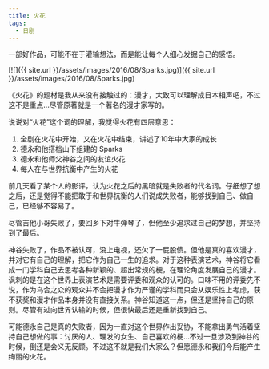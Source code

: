 ```yaml
---
title: 火花
tags:
  - 日剧
---
```


一部好作品，可能不在于灌输想法，而是能让每个人细心发掘自己的感悟。

[![]({{ site.url }}/assets/images/2016/08/Sparks.jpg)]({{ site.url }}/assets/images/2016/08/Sparks.jpg)

《火花》的题材是我从来没有接触过的：漫才，大致可以理解成日本相声吧，不过这不是重点...尽管原著就是一个著名的漫才家写的。

说说对“火花”这个词的理解，我觉得火花有四层意思：

1. 全剧在火花中开始，又在火花中结束，讲述了10年中大家的成长
2. 德永和他搭档山下组建的 Sparks
3. 德永和他师父神谷之间的友谊火花
4. 每人在与世界抗衡中产生的火花

前几天看了某个人的影评，认为火花之后的黑暗就是失败者的代名词。仔细想了想之后，还是觉得不能把敢于和世界抗衡的人们说成失败者，能够找到自己、做自己，已经够不容易了。

尽管吉他小哥失败了，要回乡下对牛弹琴了，但他至少追求过自己的梦想，并坚持到了最后。

神谷失败了，作品不被认可，没上电视，还欠了一屁股债。但他是真的喜欢漫才，并对它有自己的理解，把它作为自己一生的追求。对于这种表演艺术，神谷将它看成一门学科自己去思考各种新颖的、超出常规的梗，在理论角度发展自己的漫才。讽刺的是在这个世界上表演艺术是需要评委和观众的认可的。口味不用的评委先不说，作为乌合之众的观众并不会把漫才作为严谨的学科而只会从娱乐性上考虑，获不获奖和漫才作品本身并没有直接关系。神谷知道这一点，但还是坚持自己的原则。尽管有过向世界认输的时候，但很快最后还是重新找到自己。

可能德永自己是真的失败者，因为一直对这个世界作出妥协，不能拿出勇气活着坚持自己想做的事：讨厌的人、理发的女生、自己喜欢的梗...不过一旦涉及到神谷的时候，倒还是会义无反顾。不过这不就是我们大家么？但愿德永和我们今后能产生绚丽的火花。